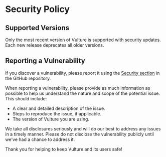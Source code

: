 # Security Policy

## Supported Versions

Only the most recent version of Vulture is supported with security updates. Each new release deprecates all older
versions.

## Reporting a Vulnerability

If you discover a vulnerability, please report it using the
[Security section](https://github.com/Foulest/Vulture/security) in the GitHub repository.

When reporting a vulnerability, please provide as much information as possible to help us understand the nature and
scope of the potential issue. This should include:

- A clear and detailed description of the issue.
- Steps to reproduce the issue, if applicable.
- The version of Vulture you are using.

We take all disclosures seriously and will do our best to address any issues in a timely manner. Please do not disclose
the vulnerability publicly until we've had a chance to address it.

Thank you for helping to keep Vulture and its users safe!

